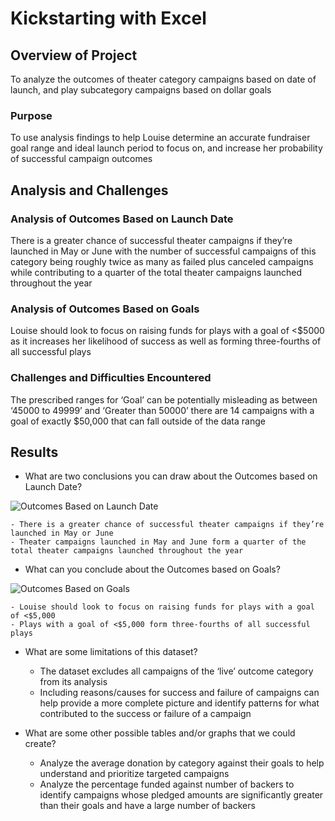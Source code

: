 # Kickstarting with Excel

## Overview of Project

To analyze the outcomes of theater category campaigns based on date of launch, and play subcategory campaigns based on dollar goals

### Purpose

To use analysis findings to help Louise determine an accurate fundraiser goal range and ideal launch period to focus on, and increase her probability of successful campaign outcomes   

## Analysis and Challenges

### Analysis of Outcomes Based on Launch Date

There is a greater chance of successful theater campaigns if they’re launched in May or June with the number of successful campaigns of this category being roughly twice as many as failed plus canceled campaigns while contributing to a quarter of the total theater campaigns launched throughout the year  

### Analysis of Outcomes Based on Goals

Louise should look to focus on raising funds for plays with a goal of <$5000 as it increases her likelihood of success as well as forming three-fourths of all successful plays

### Challenges and Difficulties Encountered

The prescribed ranges for ‘Goal’ can be potentially misleading as between ‘45000 to 49999’ and ‘Greater than 50000’ there are 14 campaigns with a goal of exactly $50,000 that can fall outside of the data range

## Results

* What are two conclusions you can draw about the Outcomes based on Launch Date?

![Outcomes Based on Launch Date](file:///Users/kesh/Desktop/Data%20Analytics%20Bootcamp/Analysis%20Projects/Crowdfunding%20Analysis/resources/Theater_Outcomes_vs_Launch.png)

    - There is a greater chance of successful theater campaigns if they’re launched in May or June
    - Theater campaigns launched in May and June form a quarter of the total theater campaigns launched throughout the year 

* What can you conclude about the Outcomes based on Goals?

![Outcomes Based on Goals](file:///Users/kesh/Desktop/Data%20Analytics%20Bootcamp/Analysis%20Projects/Crowdfunding%20Analysis/resources/Outcomes_vs_Goals.png)

    - Louise should look to focus on raising funds for plays with a goal of <$5,000
    - Plays with a goal of <$5,000 form three-fourths of all successful plays


* What are some limitations of this dataset?

  -	The dataset excludes all campaigns of the ‘live’ outcome category from its analysis
  -	Including reasons/causes for success and failure of campaigns can help provide a more complete picture and identify patterns for what contributed to the success or failure of a campaign

* What are some other possible tables and/or graphs that we could create?

  -	Analyze the average donation by category against their goals to help understand and prioritize targeted campaigns
  -	Analyze the percentage funded against number of backers to identify campaigns whose pledged amounts are significantly greater than their goals and have a large number of backers

